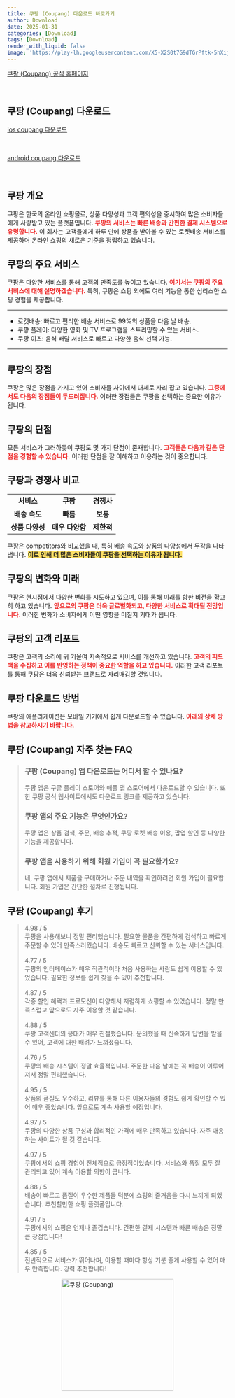 ```yaml
---
title: 쿠팡 (Coupang) 다운로드 바로가기
author: Download
date: 2025-01-31
categories: [Download]
tags: [Download]
render_with_liquid: false
image: 'https://play-lh.googleusercontent.com/X5-X2S0t7G9dTGrPftk-5hXijqRDhwWKxGDs2gBm_kNPcAlO3re4exC_8nekvDhz-H0=s256-rw'
---
```

<p><a class='click-button' title='쿠팡 (Coupang)' href='https://coupang.com/' rel='nofollow'>쿠팡 (Coupang) 공식 홈페이지</a></p><br>
<h2 id='쿠팡 (Coupang)_다운로드'>쿠팡 (Coupang) 다운로드</h2>
<p><a class="click-button ios" title="coupang 다운로드" href="https://apps.apple.com/kr/app/%EC%BF%A0%ED%8C%A1-coupang/id454434967" rel="nofollow">ios coupang 다운로드</a></p><br>
<p><a class="click-button android" title="coupang 다운로드" href="https://play.google.comhttps://play.google.com/store/apps/details?id=com.coupang.mobile" rel="nofollow">android coupang 다운로드</a></p><br>


<h2 id='쿠팡 개요'>쿠팡 개요</h2>

<p>쿠팡은 한국의 온라인 쇼핑몰로, 상품 다양성과 고객 편의성을 중시하여 많은 소비자들에게 사랑받고 있는 플랫폼입니다. <b><span style="color: #ee2323;">쿠팡의 서비스는 빠른 배송과 간편한 결제 시스템으로 유명합니다.</span></b> 이 회사는 고객들에게 하루 만에 상품을 받아볼 수 있는 로켓배송 서비스를 제공하며 온라인 쇼핑의 새로운 기준을 정립하고 있습니다.</p>

<h2 id='쿠팡의 주요 서비스'>쿠팡의 주요 서비스</h2>

<p>쿠팡은 다양한 서비스를 통해 고객의 만족도를 높이고 있습니다. <b><span style="color: #ee2323;">여기서는 쿠팡의 주요 서비스에 대해 설명하겠습니다.</span></b> 특히, 쿠팡은 쇼핑 외에도 여러 기능을 통한 심리스한 쇼핑 경험을 제공합니다.</p>

<hr />

<ul>
    <li>로켓배송: 빠르고 편리한 배송 서비스로 99%의 상품을 다음 날 배송.</li>
    <li>쿠팡 플레이: 다양한 영화 및 TV 프로그램을 스트리밍할 수 있는 서비스.</li>
    <li>쿠팡 이츠: 음식 배달 서비스로 빠르고 다양한 음식 선택 가능.</li>
</ul>

<hr />

<h2 id='쿠팡의 장점'>쿠팡의 장점</h2>

<p>쿠팡은 많은 장점을 가지고 있어 소비자들 사이에서 대세로 자리 잡고 있습니다. <b><span style="color: #ee2323;">그중에서도 다음의 장점들이 두드러집니다.</span></b> 이러한 장점들은 쿠팡을 선택하는 중요한 이유가 됩니다.</p>

<h2 id='쿠팡의 단점'>쿠팡의 단점</h2>

<p>모든 서비스가 그러하듯이 쿠팡도 몇 가지 단점이 존재합니다. <b><span style="color: #ee2323;">고객들은 다음과 같은 단점을 경험할 수 있습니다.</span></b> 이러한 단점을 잘 이해하고 이용하는 것이 중요합니다.</p>

<h2 id='쿠팡과 경쟁사 비교'>쿠팡과 경쟁사 비교</h2>

<table>
    <tr>
        <td style="text-align: center; height: 17px;"><b>서비스</b></td>
        <td style="text-align: center; height: 17px;"><b>쿠팡</b></td>
        <td style="text-align: center; height: 17px;"><b>경쟁사</b></td>
    </tr>
    <tr>
        <td style="text-align: center; height: 17px;"><b>배송 속도</b></td>
        <td style="text-align: center; height: 17px;"><b>빠름</b></td>
        <td style="text-align: center; height: 17px;"><b>보통</b></td>
    </tr>
    <tr>
        <td style="text-align: center; height: 17px;"><b>상품 다양성</b></td>
        <td style="text-align: center; height: 17px;"><b>매우 다양함</b></td>
        <td style="text-align: center; height: 17px;"><b>제한적</b></td>
    </tr>
</table>

<p>쿠팡은 competitors와 비교했을 때, 특히 배송 속도와 상품의 다양성에서 두각을 나타냅니다. <b><span style="background-color: #ffe066;">이로 인해 더 많은 소비자들이 쿠팡을 선택하는 이유가 됩니다.</span></b></p>

<h2 id='쿠팡의 변화와 미래'>쿠팡의 변화와 미래</h2>

<p>쿠팡은 현시점에서 다양한 변화를 시도하고 있으며, 이를 통해 미래를 향한 비전을 확고히 하고 있습니다. <b><span style="color: #ee2323;">앞으로의 쿠팡은 더욱 글로벌화되고, 다양한 서비스로 확대될 전망입니다.</span></b> 이러한 변화가 소비자에게 어떤 영향을 미칠지 기대가 됩니다.</p>

<h2 id='쿠팡의 고객 리포트'>쿠팡의 고객 리포트</h2>

<p>쿠팡은 고객의 소리에 귀 기울여 지속적으로 서비스를 개선하고 있습니다. <b><span style="color: #ee2323;">고객의 피드백을 수집하고 이를 반영하는 정책이 중요한 역할을 하고 있습니다.</span></b> 이러한 고객 리포트를 통해 쿠팡은 더욱 신뢰받는 브랜드로 자리매김할 것입니다.</p>

<h2 id='쿠팡 다운로드 방법'>쿠팡 다운로드 방법</h2>

<p>쿠팡의 애플리케이션은 모바일 기기에서 쉽게 다운로드할 수 있습니다. <b><span style="color: #ee2323;">아래의 상세 방법을 참고하시기 바랍니다.</span></b></p>


<h2 id='쿠팡 (Coupang)_자주_찾는_FAQ'>쿠팡 (Coupang) 자주 찾는 FAQ</h2>
<div itemscope="" itemtype="https://schema.org/FAQPage"> 
<blockquote> 
<div itemscope="" itemprop="mainEntity" itemtype="https://schema.org/Question"> 
<h3 itemprop="name">쿠팡 (Coupang) 앱 다운로드는 어디서 할 수 있나요?</h3> 
<div itemscope="" itemprop="acceptedAnswer" itemtype="https://schema.org/Answer"> 
<span itemprop="text"> 
<p>쿠팡 앱은 구글 플레이 스토어와 애플 앱 스토어에서 다운로드할 수 있습니다. 또한 쿠팡 공식 웹사이트에서도 다운로드 링크를 제공하고 있습니다.</p> 
</span> 
</div> 
</div> 

<div itemscope="" itemprop="mainEntity" itemtype="https://schema.org/Question"> 
<h3 itemprop="name">쿠팡 앱의 주요 기능은 무엇인가요?</h3> 
<div itemscope="" itemprop="acceptedAnswer" itemtype="https://schema.org/Answer"> 
<span itemprop="text"> 
<p>쿠팡 앱은 상품 검색, 주문, 배송 추적, 쿠팡 로켓 배송 이용, 팝업 할인 등 다양한 기능을 제공합니다.</p> 
</span> 
</div> 
</div> 

<div itemscope="" itemprop="mainEntity" itemtype="https://schema.org/Question"> 
<h3 itemprop="name">쿠팡 앱을 사용하기 위해 회원 가입이 꼭 필요한가요?</h3> 
<div itemscope="" itemprop="acceptedAnswer" itemtype="https://schema.org/Answer"> 
<span itemprop="text"> 
<p>네, 쿠팡 앱에서 제품을 구매하거나 주문 내역을 확인하려면 회원 가입이 필요합니다. 회원 가입은 간단한 절차로 진행됩니다.</p> 
</span> 
</div> 
</div> 

</blockquote> 
</div>
<h2 id='쿠팡 (Coupang)_후기'>쿠팡 (Coupang) 후기</h2>
<div itemscope itemtype="https://schema.org/Product">
  <blockquote>
  <div itemprop="review" itemscope itemtype="https://schema.org/Review">
      <div itemprop="reviewRating" itemscope itemtype="https://schema.org/Rating"> <span itemprop="ratingValue">4.98</span> / <span itemprop="bestRating">5</span> </div>
      <span itemprop="reviewBody">쿠팡을 사용해보니 정말 편리했습니다. 필요한 물품을 간편하게 검색하고 빠르게 주문할 수 있어 만족스러웠습니다. 배송도 빠르고 신뢰할 수 있는 서비스입니다.</span>
  </div>
  <br>
  <div itemprop="review" itemscope itemtype="https://schema.org/Review">
      <div itemprop="reviewRating" itemscope itemtype="https://schema.org/Rating"> <span itemprop="ratingValue">4.77</span> / <span itemprop="bestRating">5</span> </div>
      <span itemprop="reviewBody">쿠팡의 인터페이스가 매우 직관적이라 처음 사용하는 사람도 쉽게 이용할 수 있었습니다. 필요한 정보를 쉽게 찾을 수 있어 추천합니다.</span>
  </div>
  <br>
  <div itemprop="review" itemscope itemtype="https://schema.org/Review">
      <div itemprop="reviewRating" itemscope itemtype="https://schema.org/Rating"> <span itemprop="ratingValue">4.87</span> / <span itemprop="bestRating">5</span> </div>
      <span itemprop="reviewBody">각종 할인 혜택과 프로모션이 다양해서 저렴하게 쇼핑할 수 있었습니다. 정말 만족스럽고 앞으로도 자주 이용할 것 같습니다.</span>
  </div>
  <br>
  <div itemprop="review" itemscope itemtype="https://schema.org/Review">
      <div itemprop="reviewRating" itemscope itemtype="https://schema.org/Rating"> <span itemprop="ratingValue">4.88</span> / <span itemprop="bestRating">5</span> </div>
      <span itemprop="reviewBody">쿠팡 고객센터의 응대가 매우 친절했습니다. 문의했을 때 신속하게 답변을 받을 수 있어, 고객에 대한 배려가 느껴졌습니다.</span>
  </div>
  <br>
  <div itemprop="review" itemscope itemtype="https://schema.org/Review">
      <div itemprop="reviewRating" itemscope itemtype="https://schema.org/Rating"> <span itemprop="ratingValue">4.76</span> / <span itemprop="bestRating">5</span> </div>
      <span itemprop="reviewBody">쿠팡의 배송 시스템이 정말 효율적입니다. 주문한 다음 날에는 꼭 배송이 이루어져서 정말 편리했습니다.</span>
  </div>
  <br>
  <div itemprop="review" itemscope itemtype="https://schema.org/Review">
      <div itemprop="reviewRating" itemscope itemtype="https://schema.org/Rating"> <span itemprop="ratingValue">4.95</span> / <span itemprop="bestRating">5</span> </div>
      <span itemprop="reviewBody">상품의 품질도 우수하고, 리뷰를 통해 다른 이용자들의 경험도 쉽게 확인할 수 있어 매우 좋았습니다. 앞으로도 계속 사용할 예정입니다.</span>
  </div>
  <br>
  <div itemprop="review" itemscope itemtype="https://schema.org/Review">
      <div itemprop="reviewRating" itemscope itemtype="https://schema.org/Rating"> <span itemprop="ratingValue">4.97</span> / <span itemprop="bestRating">5</span> </div>
      <span itemprop="reviewBody">쿠팡의 다양한 상품 구성과 합리적인 가격에 매우 만족하고 있습니다. 자주 애용하는 사이트가 될 것 같습니다.</span>
  </div>
  <br>
  <div itemprop="review" itemscope itemtype="https://schema.org/Review">
      <div itemprop="reviewRating" itemscope itemtype="https://schema.org/Rating"> <span itemprop="ratingValue">4.97</span> / <span itemprop="bestRating">5</span> </div>
      <span itemprop="reviewBody">쿠팡에서의 쇼핑 경험이 전체적으로 긍정적이었습니다. 서비스와 품질 모두 잘 관리되고 있어 계속 이용할 의향이 큽니다.</span>
  </div>
  <br>
  <div itemprop="review" itemscope itemtype="https://schema.org/Review">
      <div itemprop="reviewRating" itemscope itemtype="https://schema.org/Rating"> <span itemprop="ratingValue">4.88</span> / <span itemprop="bestRating">5</span> </div>
      <span itemprop="reviewBody">배송이 빠르고 품질이 우수한 제품들 덕분에 쇼핑의 즐거움을 다시 느끼게 되었습니다. 추천할만한 쇼핑 플랫폼입니다.</span>
  </div>
  <br>
  <div itemprop="review" itemscope itemtype="https://schema.org/Review">
      <div itemprop="reviewRating" itemscope itemtype="https://schema.org/Rating"> <span itemprop="ratingValue">4.91</span> / <span itemprop="bestRating">5</span> </div>
      <span itemprop="reviewBody">쿠팡에서의 쇼핑은 언제나 즐겁습니다. 간편한 결제 시스템과 빠른 배송은 정말 큰 장점입니다!</span>
  </div>
  <br>
  <div itemprop="review" itemscope itemtype="https://schema.org/Review">
      <div itemprop="reviewRating" itemscope itemtype="https://schema.org/Rating"> <span itemprop="ratingValue">4.85</span> / <span itemprop="bestRating">5</span> </div>
      <span itemprop="reviewBody">전반적으로 서비스가 뛰어나며, 이용할 때마다 항상 기분 좋게 사용할 수 있어 매우 만족합니다. 강력 추천합니다!</span>
  </div>
  </blockquote>
</div>
<figure class="image" style="display: flex; justify-content: center; align-items: center; margin: 0;"><img src="https://play-lh.googleusercontent.com/X5-X2S0t7G9dTGrPftk-5hXijqRDhwWKxGDs2gBm_kNPcAlO3re4exC_8nekvDhz-H0=s256-rw" alt="쿠팡 (Coupang)" width="256" height="256" style="max-width: 100%; height: auto;"></figure>